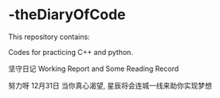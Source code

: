 # -theDiaryOfCode

This repository contains:

Codes for practicing C++ and python.

坚守日记 Working Report and Some Reading Record

努力呀 12月31日
当你真心渴望, 星辰将会连城一线来助你实现梦想

